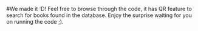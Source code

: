 #We made it :D! 
Feel free to browse through the code, it has QR feature to search for books found in the database.
Enjoy the surprise waiting for you on running the code ;).
